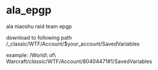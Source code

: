 # ala_epgp
ala niaoshu raid team epgp


download to following path
/_classic/WTF/Account/$your_account/SavedVariables

example:
/World\ of\ Warcraft/_classic_/WTF/Account/80404471\#1/SavedVariables 


